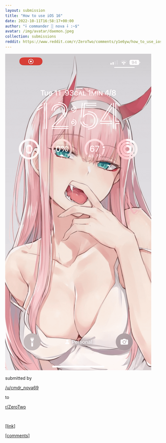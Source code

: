 ```yaml
---
layout: submission
title: "How to use iOS 16"
date: 2022-10-11T16:58:17+00:00
author: "⸸ commander ░ nova ⸸ :~$"
avatar: /img/avatar/daemon.jpeg
collection: submissions
reddit: https://www.reddit.com/r/ZeroTwo/comments/y1e6yw/how_to_use_ios_16/
---
```


<p></p><p><a href="https://www.reddit.com/r/ZeroTwo/comments/y1e6yw/how_to_use_ios_16/" target="_blank"> <img src="/assets/reddit_media/hswlHPb4wmzB4mNnOZVvTggaBRF_y6MWcJjZrY68L4g.png" alt="How to use iOS 16" title="How to use iOS 16"> </a></p><p></p><p>submitted by</p><p><a href="https://www.reddit.com/user/cmdr_nova69" target="_blank"> /u/cmdr_nova69 </a></p><p>to</p><p><a href="https://www.reddit.com/r/ZeroTwo/" target="_blank"> r/ZeroTwo </a></p><p></p><p><br></p><p></p><p><span><a href="https://v.redd.it/nqrd1rbbj7t91" target="_blank">[link]</a></span></p><p></p><p><span><a href="https://www.reddit.com/r/ZeroTwo/comments/y1e6yw/how_to_use_ios_16/" target="_blank">[comments]</a></span></p><p></p>
